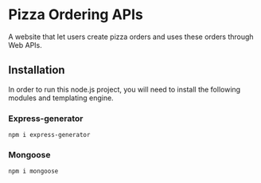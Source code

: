 # Pizza Ordering APIs

A website that let users create pizza orders and uses these orders through Web APIs.

## Installation

In order to run this node.js project, you will need to install the following modules and templating engine.

### Express-generator

```
npm i express-generator
```

### Mongoose

```
npm i mongoose
```
 
 